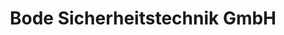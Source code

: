 ---
title: "Bode Sicherheitstechnik GmbH"
url: /luebeck/bode-sicherheitstechnik-gmbh/
shop: Elektronik
---